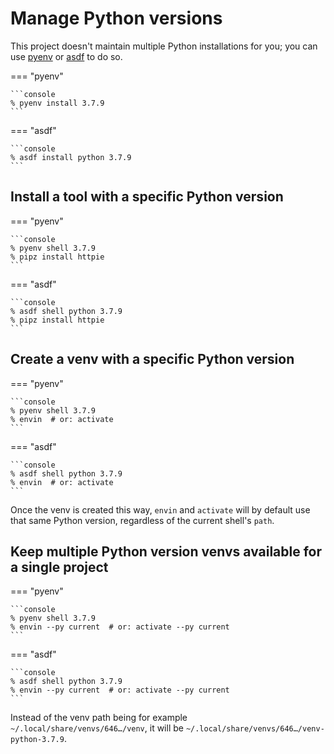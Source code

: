 # Manage Python versions

This project doesn't maintain multiple Python installations for you;
you can use [pyenv](https://github.com/pyenv/pyenv) or [asdf](https://asdf-vm.com/) to do so.

=== "pyenv"

    ```console
    % pyenv install 3.7.9
    ```

=== "asdf"

    ```console
    % asdf install python 3.7.9
    ```

## Install a tool with a specific Python version

=== "pyenv"

    ```console
    % pyenv shell 3.7.9
    % pipz install httpie
    ```

=== "asdf"

    ```console
    % asdf shell python 3.7.9
    % pipz install httpie
    ```

## Create a venv with a specific Python version

=== "pyenv"

    ```console
    % pyenv shell 3.7.9
    % envin  # or: activate
    ```

=== "asdf"

    ```console
    % asdf shell python 3.7.9
    % envin  # or: activate
    ```

Once the venv is created this way,
`envin` and `activate` will by default use that same Python version,
regardless of the current shell's `path`.

## Keep multiple Python version venvs available for a single project

=== "pyenv"

    ```console
    % pyenv shell 3.7.9
    % envin --py current  # or: activate --py current
    ```

=== "asdf"

    ```console
    % asdf shell python 3.7.9
    % envin --py current  # or: activate --py current
    ```

Instead of the venv path being for example `~/.local/share/venvs/646…/venv`,
it will be `~/.local/share/venvs/646…/venv-python-3.7.9`.
